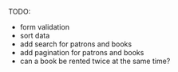 TODO:
  - form validation
  - sort data
  - add search for patrons and books
  - add pagination for patrons and books
  - can a book be rented twice at the same time?